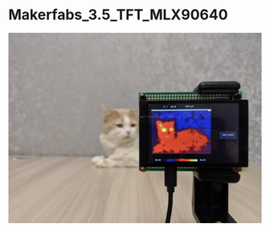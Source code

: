 # Makerfabs_3.5_TFT_MLX90640
![](https://github.com/JuriShalkin/Makerfabs_3.5_TFT_MLX90640/blob/main/img/1636475287705.jpg)
